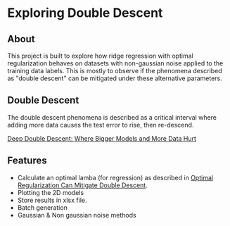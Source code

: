 # Exploring Double Descent
## About
This project is built to explore how ridge regression with optimal regularization behaves on datasets with non-gaussian noise applied to the training data labels. This is mostly to observe if the phenomena described as "double descent" can be mitigated under these alternative parameters.

## Double Descent
The double descent phenomena is described as a critical interval where adding more data causes the test error to rise, then re-descend. 

[Deep Double Descent: Where Bigger Models and More Data Hurt](https://arxiv.org/pdf/1912.02292.pdf)

## Features
* Calculate an optimal lamba (for regression) as described in [Optimal Regularization Can Mitigate Double Descent](https://arxiv.org/pdf/2003.01897.pdf).
* Plotting the 2D models
* Store results in xlsx file. 
* Batch generation
* Gaussian & Non gaussian noise methods



